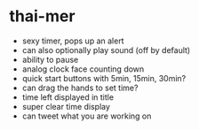 thai-mer
========
* sexy timer, pops up an alert
* can also optionally play sound (off by default)
* ability to pause
* analog clock face counting down
* quick start buttons with 5min, 15min, 30min?
* can drag the hands to set time?
* time left displayed in title
* super clear time display
* can tweet what you are working on
